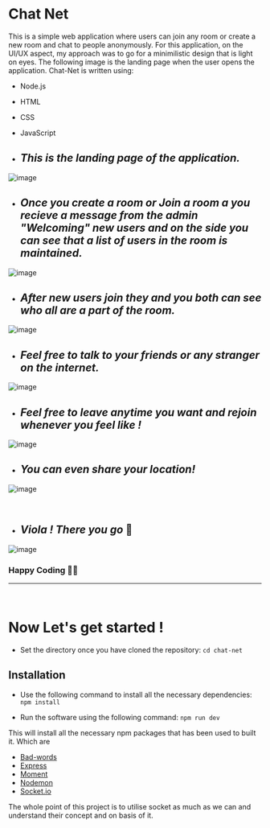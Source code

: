 # Chat Net 
This is a simple web application where users can join any room or create a new room and chat to people anonymously. For this application, on the UI/UX aspect, my approach was to go for a minimilistic design that is light on eyes. The following image is the landing page when the user opens the application. 
Chat-Net is written using: 
  * Node.js
  * HTML
  * CSS
  * JavaScript
  

* ## *This is the landing page of the application.*
![image](https://user-images.githubusercontent.com/70540288/209781497-d8c9a2ef-0c2c-4b1f-894d-bd42e65932ae.png)

* ## *Once you create a room or Join a room a you recieve a message from the admin "Welcoming" new users and on the side you can see that a list of users in the room is maintained.*
![image](https://user-images.githubusercontent.com/70540288/209781557-16a4239d-afb4-4e3e-93bb-79225d40e4e9.png)

* ## *After new users join they and you both can see who all are a part of the room.*
![image](https://user-images.githubusercontent.com/70540288/209781657-a2d809f6-c4e4-40f4-8fe7-c2ee21fdf7a9.png)

* ## *Feel free to talk to your friends or any stranger on the internet.*
![image](https://user-images.githubusercontent.com/70540288/209782499-30503a8e-508d-4ece-9acb-82642d93ca17.png)

* ## *Feel free to leave anytime you want and rejoin whenever you feel like !*
![image](https://user-images.githubusercontent.com/70540288/209782605-d5a86acd-632e-4461-8d08-2441b8ede6e1.png)

* ## *You can even share your location!*
![image](https://user-images.githubusercontent.com/70540288/209782685-02539543-04ae-4df1-a08e-a683954003ab.png)

<br>

* ## *Viola ! There you go* 🥳
![image](https://user-images.githubusercontent.com/70540288/209782819-9b6eb1a8-a9ff-4323-bcda-27442f545de2.png)


### Happy Coding 🎄🥳

<hr>
<br>

# Now Let's get started !

* Set the directory once you have cloned the repository:
 ```` cd chat-net ````

## Installation
* Use the following command to install all the necessary dependencies:
 ```` npm install ````
 
* Run the software using the following command:
 ```` npm run dev ````
  
 
This will install all the necessary npm packages that has been used to built it. Which are 
 * [Bad-words](https://www.npmjs.com/package/bad-words)
 * [Express](https://www.npmjs.com/package/express)
 * [Moment](https://www.npmjs.com/package/moment)
 * [Nodemon](https://www.npmjs.com/package/nodemon)
 * [Socket.io](https://www.npmjs.com/package/socket.io)

The whole point of this project is to utilise socket as much as we can and understand their concept and on basis of it.
